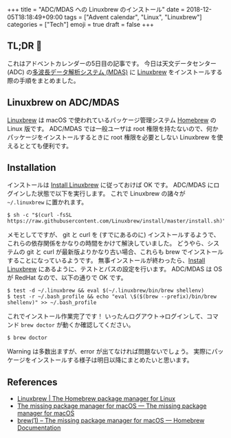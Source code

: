 +++
title = "ADC/MDAS への Linuxbrew のインストール"
date  = 2018-12-05T18:18:49+09:00
tags  = ["Advent calendar", "Linux", "Linuxbrew"]
categories = ["Tech"]
emoji = true
draft = false
+++

## TL;DR :christmas_tree:

これはアドベントカレンダーの5日目の記事です。
今日は天文データセンター (ADC) の[多波長データ解析システム (MDAS)](https://www.adc.nao.ac.jp/MDAS/mdas_j.html) に [Linuxbrew](http://linuxbrew.sh/) をインストールする際の手順をまとめました。

## Linuxbrew on ADC/MDAS

[Linuxbrew](http://linuxbrew.sh/) は macOS で使われているパッケージ管理システム [Homebrew](https://brew.sh/) の Linux 版です。
ADC/MDAS では一般ユーザは root 権限を持たないので、何かパッケージをインストールするときに root 権限を必要としない Linuxbrew を使えるととても便利です。

## Installation

インストールは [Install Linuxbrew](http://linuxbrew.sh/) に従っておけば OK です。
ADC/MDAS にログインした状態で以下を実行します。
これで Linuxbrew の諸々が `~/.linuxbrew` に置かれます。

```shell
$ sh -c "$(curl -fsSL https://raw.githubusercontent.com/Linuxbrew/install/master/install.sh)"
```

メモとしてですが、 git と curl を (すでにあるのに) インストールするようで、これらの依存関係をかなりの時間をかけて解決していました。
どうやら、システムの git と curl が最新版よりかなり古い場合、これらも brew でインストールすることになっているようです。
無事インストールが終わったら、[Install Linuxbrew](http://linuxbrew.sh/) にあるように、テストとパスの設定を行います。
ADC/MDAS は OS が RedHat なので、以下の通りで OK です。

```shell
$ test -d ~/.linuxbrew && eval $(~/.linuxbrew/bin/brew shellenv)
$ test -r ~/.bash_profile && echo "eval \$($(brew --prefix)/bin/brew shellenv)" >> ~/.bash_profile
```

これでインストール作業完了です！
いったんログアウト→ログインして、コマンド `brew doctor` が動くか確認してください。

```shell
$ brew doctor
```

Warning は多数出ますが、error が出てなければ問題ないでしょう。
実際にパッケージをインストールする様子は明日以降にまとめたいと思います。

## References

+ [Linuxbrew | The Homebrew package manager for Linux](http://linuxbrew.sh/)
+ [The missing package manager for macOS — The missing package manager for macOS](https://brew.sh/)
+ [brew\(1\) – The missing package manager for macOS — Homebrew Documentation](https://docs.brew.sh/Manpage)
